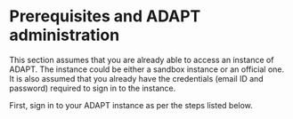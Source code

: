 # **Prerequisites and ADAPT administration** 

This section assumes that you are already able to access an instance of
ADAPT. The instance could be either a sandbox instance or an official
one. It is also assumed that you already have the credentials (email ID
and password) required to sign in to the instance.

First, sign in to your ADAPT instance as per the steps listed below.